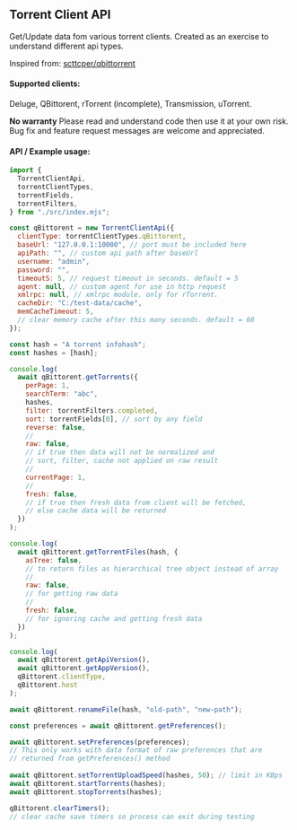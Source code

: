 ## Torrent Client API
Get/Update data fom various torrent clients. 
Created as an exercise to understand different api types.

Inspired from: [scttcper/qbittorrent](https://github.com/scttcper/qbittorrent "scttcper/qbittorrent")

####  Supported clients: 
Deluge, QBittorent, rTorrent (incomplete), Transmission, uTorrent. 

**No warranty**
Please read and understand code then use it at your own risk.
Bug fix and feature request messages are welcome and appreciated.

####  API / Example usage:

```javascript
import {
  TorrentClientApi,
  torrentClientTypes,
  torrentFields,
  torrentFilters,
} from "./src/index.mjs";

const qBittorent = new TorrentClientApi({
  clientType: torrentClientTypes.qBittorent,
  baseUrl: "127.0.0.1:10000", // port must be included here
  apiPath: "", // custom api path after baseUrl
  username: "admin",
  password: "",
  timeoutS: 5, // request timeout in seconds. default = 5
  agent: null, // custom agent for use in http request
  xmlrpc: null, // xmlrpc module. only for rTorrent.
  cacheDir: "C:/test-data/cache",
  memCacheTimeout: 5,
  // clear memory cache after this many seconds. default = 60
});

const hash = "A torrent infohash";
const hashes = [hash];

console.log(
  await qBittorent.getTorrents({
    perPage: 1,
    searchTerm: "abc",
    hashes,
    filter: torrentFilters.completed,
    sort: torrentFields[0], // sort by any field
    reverse: false,
    //
    raw: false,
    // if true then data will not be normalized and
    // sort, filter, cache not applied on raw result
    //
    currentPage: 1,
    //
    fresh: false,
    // if true then fresh data from client will be fetched, 
    // else cache data will be returned
  })
);

console.log(
  await qBittorent.getTorrentFiles(hash, {
    asTree: false,
    // to return files as hierarchical tree object instead of array
    //
    raw: false,
    // for getting raw data
    //
    fresh: false,
    // for ignoring cache and getting fresh data
  })
);

console.log(
  await qBittorent.getApiVersion(),
  await qBittorent.getAppVersion(),
  qBittorent.clientType,
  qBittorent.host
);

await qBittorent.renameFile(hash, "old-path", "new-path");

const preferences = await qBittorent.getPreferences();

await qBittorent.setPreferences(preferences);
// This only works with data format of raw preferences that are 
// returned from getPreferences() method
    
await qBittorent.setTorrentUploadSpeed(hashes, 50); // limit in KBps
await qBittorent.startTorrents(hashes);
await qBittorent.stopTorrents(hashes);

qBittorent.clearTimers();
// clear cache save timers so process can exit during testing

```